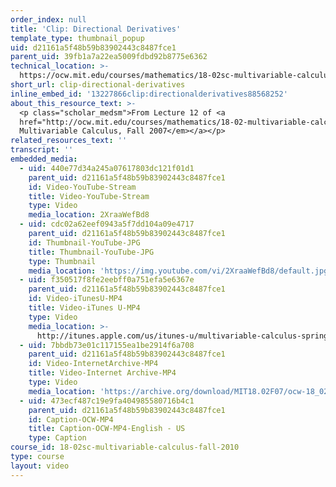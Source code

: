 ```yaml
---
order_index: null
title: 'Clip: Directional Derivatives'
template_type: thumbnail_popup
uid: d21161a5f48b59b83902443c8487fce1
parent_uid: 39fb1a7a22ea5009fdbd92b8775e6362
technical_location: >-
  https://ocw.mit.edu/courses/mathematics/18-02sc-multivariable-calculus-fall-2010/2.-partial-derivatives/part-b-chain-rule-gradient-and-directional-derivatives/session-38-directional-derivatives/clip-directional-derivatives
short_url: clip-directional-derivatives
inline_embed_id: '13227866clip:directionalderivatives88568252'
about_this_resource_text: >-
  <p class="scholar_medsm">From Lecture 12 of <a
  href="http://ocw.mit.edu/courses/mathematics/18-02-multivariable-calculus-fall-2007/video-lectures/"><em>18.02
  Multivariable Calculus, Fall 2007</em></a></p>
related_resources_text: ''
transcript: ''
embedded_media:
  - uid: 440e77d34a245a07617803dc121f01d1
    parent_uid: d21161a5f48b59b83902443c8487fce1
    id: Video-YouTube-Stream
    title: Video-YouTube-Stream
    type: Video
    media_location: 2XraaWefBd8
  - uid: cdc02a62eef0943a5f7dd104a09e4717
    parent_uid: d21161a5f48b59b83902443c8487fce1
    id: Thumbnail-YouTube-JPG
    title: Thumbnail-YouTube-JPG
    type: Thumbnail
    media_location: 'https://img.youtube.com/vi/2XraaWefBd8/default.jpg'
  - uid: f350517f8fe2eebff0a751efa5e6367e
    parent_uid: d21161a5f48b59b83902443c8487fce1
    id: Video-iTunesU-MP4
    title: Video-iTunes U-MP4
    type: Video
    media_location: >-
      http://itunes.apple.com/us/itunes-u/multivariable-calculus-spring/id354869122
  - uid: 7bbdb73e01c117155ea1be2914f6a708
    parent_uid: d21161a5f48b59b83902443c8487fce1
    id: Video-InternetArchive-MP4
    title: Video-Internet Archive-MP4
    type: Video
    media_location: 'https://archive.org/download/MIT18.02F07/ocw-18_02-f07-lec12_300k.mp4'
  - uid: 473ecf487c19e9fa404985580716b4c1
    parent_uid: d21161a5f48b59b83902443c8487fce1
    id: Caption-OCW-MP4
    title: Caption-OCW-MP4-English - US
    type: Caption
course_id: 18-02sc-multivariable-calculus-fall-2010
type: course
layout: video
---
```

